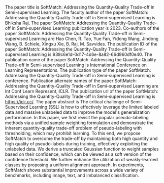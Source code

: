 The paper title is SoftMatch: Addressing the Quantity-Quality Trade-off in Semi-supervised Learning.
The faculty author of the paper SoftMatch: Addressing the Quantity-Quality Trade-off in Semi-supervised Learning is Bhiksha Raj.
The paper SoftMatch: Addressing the Quantity-Quality Trade-off in Semi-supervised Learning publication year is 2023.
Co-authors of the paper SoftMatch: Addressing the Quantity-Quality Trade-off in Semi-supervised Learning are Hao Chen, R. Tao, Yue Fan, Yidong Wang, Jindong Wang, B. Schiele, Xingxu Xie, B. Raj, M. Savvides.
The publication ID of the paper SoftMatch: Addressing the Quantity-Quality Trade-off in Semi-supervised Learning is 939c6e1d-0d17-4d6e-8a82-66d960df0e40.
The publication name of the paper SoftMatch: Addressing the Quantity-Quality Trade-off in Semi-supervised Learning is International Conference on Learning Representations.
The publication type of the paper SoftMatch: Addressing the Quantity-Quality Trade-off in Semi-supervised Learning is conference.
Publication alternate names of the paper SoftMatch: Addressing the Quantity-Quality Trade-off in Semi-supervised Learning are Int Conf Learn Represent, ICLR.
The publication url of the paper SoftMatch: Addressing the Quantity-Quality Trade-off in Semi-supervised Learning is https://iclr.cc/.
The paper abstract is The critical challenge of Semi-Supervised Learning (SSL) is how to effectively leverage the limited labeled data and massive unlabeled data to improve the model's generalization performance. In this paper, we first revisit the popular pseudo-labeling methods via a unified sample weighting formulation and demonstrate the inherent quantity-quality trade-off problem of pseudo-labeling with thresholding, which may prohibit learning. To this end, we propose SoftMatch to overcome the trade-off by maintaining both high quantity and high quality of pseudo-labels during training, effectively exploiting the unlabeled data. We derive a truncated Gaussian function to weight samples based on their confidence, which can be viewed as a soft version of the confidence threshold. We further enhance the utilization of weakly-learned classes by proposing a uniform alignment approach. In experiments, SoftMatch shows substantial improvements across a wide variety of benchmarks, including image, text, and imbalanced classification.

